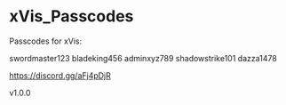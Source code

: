 # xVis_Passcodes

Passcodes for xVis:

swordmaster123
bladeking456
adminxyz789
shadowstrike101
dazza1478

https://discord.gg/aFj4pDjR

v1.0.0
